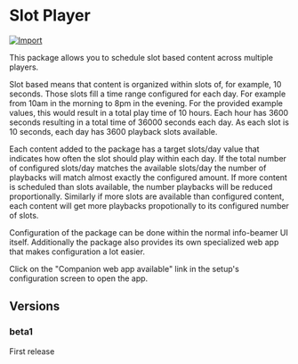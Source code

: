 # Slot Player

[![Import](https://cdn.infobeamer.com/s/img/import.png)](https://info-beamer.com/use?url=https://github.com/info-beamer/package-slot-player)

This package allows you to schedule slot based content across multiple players.

Slot based means that content is organized within slots of, for example, 10 seconds. Those
slots fill a time range configured for each day. For example from 10am in the morning to
8pm in the evening. For the provided example values, this would result in a total play
time of 10 hours. Each hour has 3600 seconds resulting in a total time of 36000 seconds
each day. As each slot is 10 seconds, each day has 3600 playback slots available.

Each content added to the package has a target slots/day value that indicates how
often the slot should play within each day. If the total number of configured slots/day
matches the available slots/day the number of playbacks will match almost exactly the
configured amount. If more content is scheduled than slots available, the number playbacks
will be reduced proportionally. Similarly if more slots are available than configured
content, each content will get more playbacks propotionally to its configured number of slots.

Configuration of the package can be done within the normal info-beamer UI itself. Additionally
the package also provides its own specialized web app that makes configuration a lot easier.

Click on the "Companion web app available" link in the setup's configuration screen to
open the app.

## Versions

### beta1

First release
